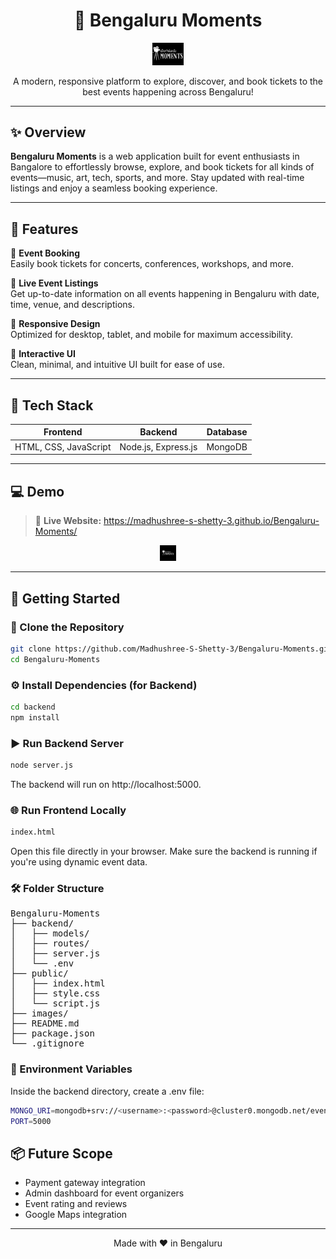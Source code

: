 <h1 align="center">🎉 Bengaluru Moments</h1>

<p align="center">
  <img src=https://github.com/Madhushree-S-Shetty-3/Bengaluru-Moments/blob/main/logo_zoom.png alt="Bengaluru Moments Banner" width="10%" />
</p>

<p align="center">
  A modern, responsive platform to explore, discover, and book tickets to the best events happening across Bengaluru!
</p>

---

## ✨ Overview

**Bengaluru Moments** is a web application built for event enthusiasts in Bangalore to effortlessly browse, explore, and book tickets for all kinds of events—music, art, tech, sports, and more. Stay updated with real-time listings and enjoy a seamless booking experience.

---

## 🧩 Features

🔹 **Event Booking**  
Easily book tickets for concerts, conferences, workshops, and more.

🔹 **Live Event Listings**  
Get up-to-date information on all events happening in Bengaluru with date, time, venue, and descriptions.

🔹 **Responsive Design**  
Optimized for desktop, tablet, and mobile for maximum accessibility.

🔹 **Interactive UI**  
Clean, minimal, and intuitive UI built for ease of use.

---

## 🔧 Tech Stack

| Frontend | Backend | Database |
|----------|---------|----------|
| HTML, CSS, JavaScript | Node.js, Express.js | MongoDB |

---

## 💻 Demo

> 🔗 **Live Website:** https://madhushree-s-shetty-3.github.io/Bengaluru-Moments/  

<p align="center">
  <img src=https://github.com/Madhushree-S-Shetty-3/Bengaluru-Moments/blob/main/logo.jpg alt="App Demo" width="5%"/>
</p>

---

## 🚀 Getting Started

### 📁 Clone the Repository

```bash
git clone https://github.com/Madhushree-S-Shetty-3/Bengaluru-Moments.git
cd Bengaluru-Moments
```

### ⚙️ Install Dependencies (for Backend)
```bash
cd backend
npm install
```
### ▶️ Run Backend Server
```bash
node server.js
```
The backend will run on http://localhost:5000.

### 🌐 Run Frontend Locally
```bash
index.html
```
Open this file directly in your browser. Make sure the backend is running if you're using dynamic event data.

### 🛠 Folder Structure

  <pre>
Bengaluru-Moments
├── backend/
│   ├── models/
│   ├── routes/
│   ├── server.js
│   └── .env
├── public/
│   ├── index.html
│   ├── style.css
│   └── script.js
├── images/
├── README.md
├── package.json
└── .gitignore
</pre>

### 🔐 Environment Variables
Inside the backend directory, create a .env file:
```bash
MONGO_URI=mongodb+srv://<username>:<password>@cluster0.mongodb.net/events
PORT=5000
```

## 📦 Future Scope
- Payment gateway integration
- Admin dashboard for event organizers
- Event rating and reviews
- Google Maps integration

---
<p align="center"> Made with ❤️ in Bengaluru </p>
